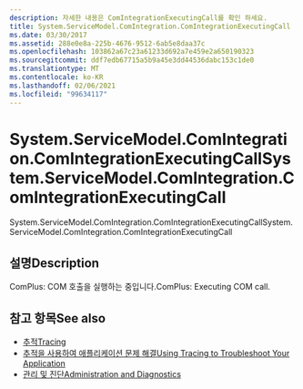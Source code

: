 ```yaml
---
description: 자세한 내용은 ComIntegrationExecutingCall를 확인 하세요.
title: System.ServiceModel.ComIntegration.ComIntegrationExecutingCall
ms.date: 03/30/2017
ms.assetid: 288e0e8a-225b-4676-9512-6ab5e8daa37c
ms.openlocfilehash: 103862a67c23a61233d692a7e459e2a650190323
ms.sourcegitcommit: ddf7edb67715a5b9a45e3dd44536dabc153c1de0
ms.translationtype: MT
ms.contentlocale: ko-KR
ms.lasthandoff: 02/06/2021
ms.locfileid: "99634117"
---
```

# <a name="systemservicemodelcomintegrationcomintegrationexecutingcall"></a><span data-ttu-id="a143b-103">System.ServiceModel.ComIntegration.ComIntegrationExecutingCall</span><span class="sxs-lookup"><span data-stu-id="a143b-103">System.ServiceModel.ComIntegration.ComIntegrationExecutingCall</span></span>

<span data-ttu-id="a143b-104">System.ServiceModel.ComIntegration.ComIntegrationExecutingCall</span><span class="sxs-lookup"><span data-stu-id="a143b-104">System.ServiceModel.ComIntegration.ComIntegrationExecutingCall</span></span>  
  
## <a name="description"></a><span data-ttu-id="a143b-105">설명</span><span class="sxs-lookup"><span data-stu-id="a143b-105">Description</span></span>  

 <span data-ttu-id="a143b-106">ComPlus: COM 호출을 실행하는 중입니다.</span><span class="sxs-lookup"><span data-stu-id="a143b-106">ComPlus: Executing COM call.</span></span>  
  
## <a name="see-also"></a><span data-ttu-id="a143b-107">참고 항목</span><span class="sxs-lookup"><span data-stu-id="a143b-107">See also</span></span>

- [<span data-ttu-id="a143b-108">추적</span><span class="sxs-lookup"><span data-stu-id="a143b-108">Tracing</span></span>](index.md)
- [<span data-ttu-id="a143b-109">추적을 사용하여 애플리케이션 문제 해결</span><span class="sxs-lookup"><span data-stu-id="a143b-109">Using Tracing to Troubleshoot Your Application</span></span>](using-tracing-to-troubleshoot-your-application.md)
- [<span data-ttu-id="a143b-110">관리 및 진단</span><span class="sxs-lookup"><span data-stu-id="a143b-110">Administration and Diagnostics</span></span>](../index.md)
